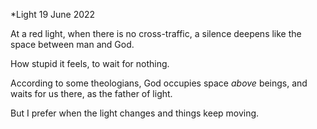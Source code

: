 *Light
19 June 2022

At a red light,
when there is no cross-traffic,
a silence deepens
like the space between man and God.

How stupid it feels,
to wait for nothing.

According to some theologians,
God occupies space *above* beings,
and waits for us there,
as the father of light.

But I prefer when the light changes
and things keep moving.  